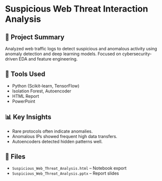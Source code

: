 # Suspicious Web Threat Interaction Analysis

## 📌 Project Summary
Analyzed web traffic logs to detect suspicious and anomalous activity using anomaly detection and deep learning models. Focused on cybersecurity-driven EDA and feature engineering.

## 🧰 Tools Used
- Python (Scikit-learn, TensorFlow)
- Isolation Forest, Autoencoder
- HTML Report
- PowerPoint

## 📊 Key Insights
- Rare protocols often indicate anomalies.
- Anomalous IPs showed frequent high data transfers.
- Autoencoders detected hidden patterns well.

## 📁 Files
- `Suspicious_Web_Threat_Analysis.html` – Notebook export
- `Suspicious_Web_Threat_Analysis.pptx` – Report slides
